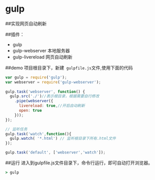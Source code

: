 # gulp

##实现网页自动刷新

##插件：
* gulp 
* gulp-webserver 本地服务器
* gulp-livereload 网页自动刷新

##demo 
项目根目录下，新建` gulpfile.js`文件,使用下面的代码
```js
var gulp = require('gulp');
var webserver = require('gulp-webserver'); 
 
gulp.task('webserver', function() {
  gulp.src('./')//表示根目录，根据需要自行修改
    .pipe(webserver({
      livereload: true,//开启自动刷新
      open: true
    }));
});

// 监听任务
gulp.task('watch',function(){
  gulp.watch( '*.html') // 监听根目录下所有.html文件
});

gulp.task('default', ['webserver','watch']);
```

##运行
进入到gulpfile.js文件目录下，命令行运行，即可自动打开浏览器。
```cmd
> gulp
```

